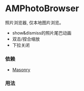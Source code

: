 # AMPhotoBrowser
照片浏览器, 仅本地图片浏览。
- show&dismiss的照片尾巴动画
- 双击/捏合缩放
- 下拉关闭

### 依赖
- [Masonry](https://github.com/SnapKit/Masonry)

### 用法
